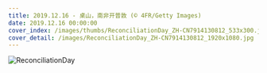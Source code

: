 ```yaml
---
title: 2019.12.16 - 桌山，南非开普敦 (© 4FR/Getty Images)
date: 2019.12.16 00:00:00
cover_index: /images/thumbs/ReconciliationDay_ZH-CN7914130812_533x300.jpg
cover_detail: /images/ReconciliationDay_ZH-CN7914130812_1920x1080.jpg
---
```


![ReconciliationDay](/images/ReconciliationDay_ZH-CN7914130812_1920x1080.jpg)
